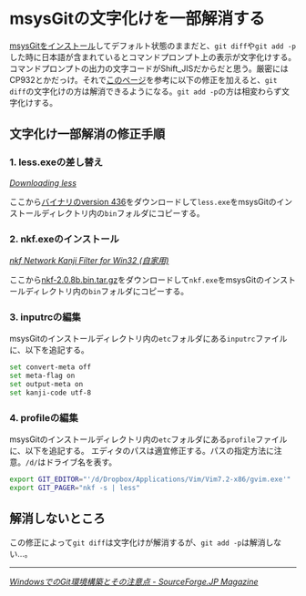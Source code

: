 # msysGitの文字化けを一部解消する

[msysGitをインストール](/2011/02/07/git-windows-msysgit-github)してデフォルト状態のままだと、`git diff`や`git add -p`した時に日本語が含まれているとコマンドプロンプト上の表示が文字化けする。コマンドプロンプトの出力の文字コードがShift\_JISだからだと思う。厳密にはCP932とかだっけ。それで[このページ](http://sourceforge.jp/magazine/09/02/12/0530242/3)を参考に以下の修正を加えると、`git diff`の文字化けの方は解消できるようになる。`git add -p`の方は相変わらず文字化けする。

<!-- READMORE -->

## 文字化け一部解消の修正手順


### 1. less.exeの差し替え

<cite>[Downloading less](http://www.greenwoodsoftware.com/less/download.html)</cite>

ここから[バイナリのversion 436](http://www.greenwoodsoftware.com/less/less436w.zip)をダウンロードして`less.exe`をmsysGitのインストールディレクトリ内の`bin`フォルダにコピーする。


### 2. nkf.exeのインストール

<cite>[nkf Network Kanji Filter for Win32 (自家用)](http://www.asuka.cx/software/nkf/)</cite>

ここから[nkf-2.0.8b.bin.tar.gz](http://www.asuka.cx/software/nkf/files/nkf-2.0.8b.bin.tar.gz)をダウンロードして`nkf.exe`をmsysGitのインストールディレクトリ内の`bin`フォルダにコピーする。


### 3. inputrcの編集

msysGitのインストールディレクトリ内の`etc`フォルダにある`inputrc`ファイルに、以下を追記する。

~~~ sh
set convert-meta off
set meta-flag on
set output-meta on
set kanji-code utf-8
~~~

### 4. profileの編集
msysGitのインストールディレクトリ内の`etc`フォルダにある`profile`ファイルに、以下を追記する。
エディタのパスは適宜修正する。パスの指定方法に注意。`/d/`はドライブ名を表す。

~~~ sh
export GIT_EDITOR="'/d/Dropbox/Applications/Vim/Vim7.2-x86/gvim.exe'"
export GIT_PAGER="nkf -s | less"
~~~


## 解消しないところ

この修正によって`git diff`は文字化けが解消するが、`git add -p`は解消しない…。

---

<cite>[WindowsでのGit環境構築とその注意点 - SourceForge.JP Magazine](http://sourceforge.jp/magazine/09/02/12/0530242/3)</cite>
